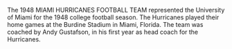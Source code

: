 The 1948 MIAMI HURRICANES FOOTBALL TEAM represented the University of Miami for the 1948 college football season. The Hurricanes played their home games at the Burdine Stadium in Miami, Florida. The team was coached by Andy Gustafson, in his first year as head coach for the Hurricanes.
